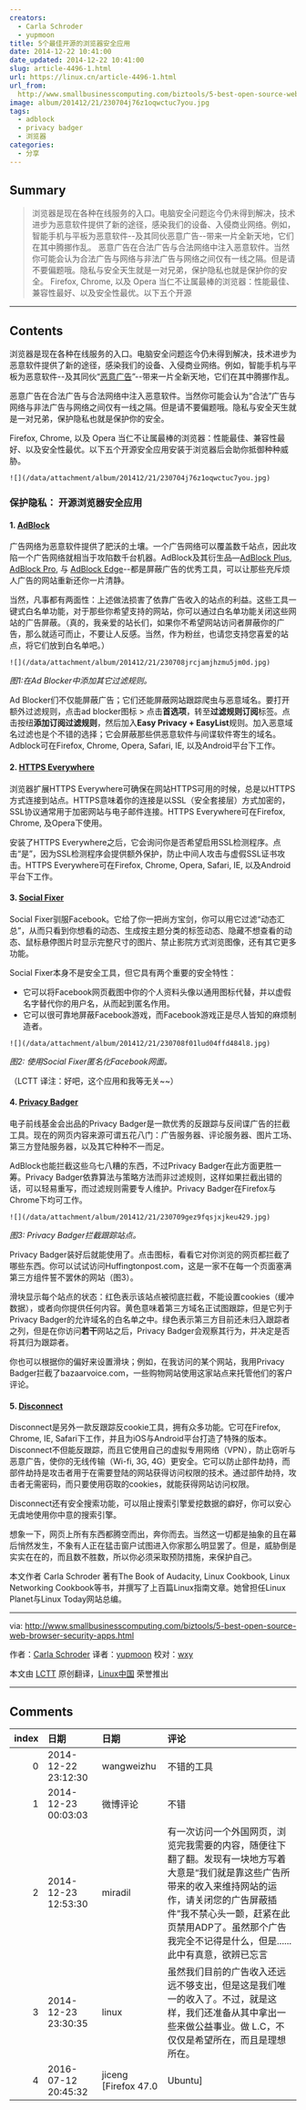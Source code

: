 ```yaml
---
creators:
  - Carla Schroder
  - yupmoon
title: 5个最佳开源的浏览器安全应用
date: 2014-12-22 10:41:00
date_updated: 2014-12-22 10:41:00
slug: article-4496-1.html
url: https://linux.cn/article-4496-1.html
url_from: 
  http://www.smallbusinesscomputing.com/biztools/5-best-open-source-web-browser-security-apps.html
image: album/201412/21/230704j76z1oqwctuc7you.jpg
tags:
  - adblock
  - privacy badger
  - 浏览器
categories:
  - 分享
---
```


## Summary

> 浏览器是现在各种在线服务的入口。电脑安全问题迄今仍未得到解决，技术进步为恶意软件提供了新的途径，感染我们的设备、入侵商业网络。例如，智能手机与平板为恶意软件--及其同伙恶意广告--带来一片全新天地，它们在其中腾挪作乱。 恶意广告在合法广告与合法网络中注入恶意软件。当然你可能会认为合法广告与网络与非法广告与网络之间仅有一线之隔。但是请不要偏题哦。隐私与安全天生就是一对兄弟，保护隐私也就是保护你的安全。 Firefox, Chrome, 以及 Opera 当仁不让属最棒的浏览器：性能最佳、兼容性最好、以及安全性最优。以下五个开源

***

<!-- more -->

## Contents

浏览器是现在各种在线服务的入口。电脑安全问题迄今仍未得到解决，技术进步为恶意软件提供了新的途径，感染我们的设备、入侵商业网络。例如，智能手机与平板为恶意软件--及其同伙“[恶意广告](http://www.webopedia.com/TERM/M/malvertising.html)”--带来一片全新天地，它们在其中腾挪作乱。

恶意广告在合法广告与合法网络中注入恶意软件。当然你可能会认为“合法”广告与网络与非法广告与网络之间仅有一线之隔。但是请不要偏题哦。隐私与安全天生就是一对兄弟，保护隐私也就是保护你的安全。

Firefox, Chrome, 以及 Opera 当仁不让属最棒的浏览器：性能最佳、兼容性最好、以及安全性最优。以下五个开源安全应用安装于浏览器后会助你抵御种种威胁。

`![](/data/attachment/album/201412/21/230704j76z1oqwctuc7you.jpg)`

### 保护隐私： 开源浏览器安全应用

#### 1. [AdBlock](https://getadblock.com/)

广告网络为恶意软件提供了肥沃的土壤。一个广告网络可以覆盖数千站点，因此攻陷一个广告网络就相当于攻陷数千台机器。AdBlock及其衍生品—[AdBlock Plus](https://getadblock.com/), [AdBlock Pro](https://chrome.google.com/webstore/detail/adblock-pro/ocifcklkibdehekfnmflempfgjhbedch?hl=en-US), 与 [AdBlock Edge](https://addons.mozilla.org/en-us/firefox/addon/adblock-edge/)--都是屏蔽广告的优秀工具，可以让那些充斥烦人广告的网站重新还你一片清静。

当然，凡事都有两面性：上述做法损害了依靠广告收入的站点的利益。这些工具一键式白名单功能，对于那些你希望支持的网站，你可以通过白名单功能关闭这些网站的广告屏蔽。（真的，我亲爱的站长们，如果你不希望网站访问者屏蔽你的广告，那么就适可而止，不要让人反感。当然，作为粉丝，也请您支持您喜爱的站点，将它们放到白名单吧。）

`![](/data/attachment/album/201412/21/230708jrcjamjhzmu5jm0d.jpg)`

*图1:在Ad Blocker中添加其它过滤规则。*

Ad Blocker们不仅能屏蔽广告；它们还能屏蔽网站跟踪爬虫与恶意域名。要打开额外过滤规则，点击ad blocker图标 > 点击**首选项**，转至**过滤规则订阅**标签。点击按纽**添加订阅过滤规则**，然后加入**Easy Privacy + EasyList**规则。加入恶意域名过滤也是个不错的选择；它会屏蔽那些供恶意软件与间谍软件寄生的域名。Adblock可在Firefox, Chrome, Opera, Safari, IE, 以及Android平台下工作。

#### 2. [HTTPS Everywhere](https://www.eff.org/Https-everywhere)

浏览器扩展HTTPS Everywhere可确保在网站HTTPS可用的时候，总是以HTTPS方式连接到站点。HTTPS意味着你的连接是以SSL（安全套接层）方式加密的，SSL协议通常用于加密网站与电子邮件连接。HTTPS Everywhere可在Firefox, Chrome, 及Opera下使用。

安装了HTTPS Everywhere之后，它会询问你是否希望启用SSL检测程序。点击“是”，因为SSL检测程序会提供额外保护，防止中间人攻击与虚假SSL证书攻击。HTTPS Everywhere可在Firefox, Chrome, Opera, Safari, IE, 以及Android平台下工作。

#### 3. [Social Fixer](http://socialfixer.com/)

Social Fixer驯服Facebook。它给了你一把尚方宝剑，你可以用它过滤“动态汇总”，从而只看到你想看的动态、生成按主题分类的标签动态、隐藏不想查看的动态、鼠标悬停图片时显示完整尺寸的图片、禁止影院方式浏览图像，还有其它更多功能。

Social Fixer本身不是安全工具，但它具有两个重要的安全特性：

* 它可以将Facebook网页截图中你的个人资料头像以通用图标代替，并以虚假名字替代你的用户名，从而起到匿名作用。
* 它可以很可靠地屏蔽Facebook游戏，而Facebook游戏正是尽人皆知的麻烦制造者。

`![](/data/attachment/album/201412/21/230708f01lud04ffd484l8.jpg)`

*图2: 使用Social Fixer匿名化Facebook网面。*

（LCTT 译注：好吧，这个应用和我等无关~~）

#### 4. [Privacy Badger](https://www.eff.org/privacybadger)

电子前线基金会出品的Privacy Badger是一款优秀的反跟踪与反间谍广告的拦截工具。现在的网页内容来源可谓五花八门：广告服务器、评论服务器、图片工场、第三方登陆服务器，以及其它种种不一而足。

AdBlock也能拦截这些乌七八糟的东西，不过Privacy Badger在此方面更胜一筹。Privacy Badger依靠算法与策略方法而非过滤规则，这样如果拦截出错的话，可以轻易重写，而过滤规则需要专人维护。Privacy Badger在Firefox与Chrome下均可工作。

`![](/data/attachment/album/201412/21/230709gez9fqsjxjkeu429.jpg)`

*图3: Privacy Badger拦截跟踪站点。*

Privacy Badger装好后就能使用了。点击图标，看看它对你浏览的网页都拦截了哪些东西。你可以试试访问Huffingtonpost.com，这是一家不在每一个页面塞满第三方组件誓不罢休的网站（图3）。

滑块显示每个站点的状态：红色表示该站点被彻底拦截，不能设置cookies（缓冲数据），或者向你提供任何内容。黄色意味着第三方域名正试图跟踪，但是它列于Privacy Badger的允许域名的白名单之中。绿色表示第三方目前还未归入跟踪者之列，但是在你访问**若干**网站之后，Privacy Badger会观察其行为，并决定是否将其归为跟踪者。

你也可以根据你的偏好来设置滑块；例如，在我访问的某个网站，我用Privacy Badger拦截了bazaarvoice.com，一些购物网站使用这家站点来托管他们的客户评论。

#### 5. [Disconnect](https://disconnect.me/)

Disconnect是另外一款反跟踪反cookie工具，拥有众多功能。它可在Firefox, Chrome, IE, Safari下工作，并且为iOS与Android平台打造了特殊的版本。Disconnect不但能反跟踪，而且它使用自己的虚拟专用网络（VPN），防止窃听与恶意广告，使你的无线传输（Wi-fi, 3G, 4G）更安全。它可以防止部件劫持，而部件劫持是攻击者用于在需要登陆的网站获得访问权限的技术。通过部件劫持，攻击者无需密码，而只要使用窃取的cookies，就能获得网站访问权限。

Disconnect还有安全搜索功能，可以阻止搜索引擎爱挖数据的癖好，你可以安心无虞地使用你中意的搜索引擎。

想象一下，网页上所有东西都腾空而出，奔你而去。当然这一切都是抽象的且在幕后悄然发生，不象有人正在猛击窗户试图进入你家那么明显罢了。但是，威胁倒是实实在在的，而且数不胜数，所以你必须采取预防措施，来保护自己。

本文作者 Carla Schroder 著有The Book of Audacity, Linux Cookbook, Linux Networking Cookbook等书，并撰写了上百篇Linux指南文章。她曾担任Linux Planet与Linux Today网站总编。

---

via: <http://www.smallbusinesscomputing.com/biztools/5-best-open-source-web-browser-security-apps.html>

作者：[Carla Schroder](http://www.smallbusinesscomputing.com/author/Carla-Schroder-6080.html) 译者：[yupmoon](https://github.com/yupmoon) 校对：[wxy](https://github.com/wxy)

本文由 [LCTT](https://github.com/LCTT/TranslateProject) 原创翻译，[Linux中国](https://linux.cn/) 荣誉推出

***

## Comments

|   index | 日期                | 日期                         | 评论                                                                                                                                                                                                                                                              |
|--------:|:--------------------|:-----------------------------|:------------------------------------------------------------------------------------------------------------------------------------------------------------------------------------------------------------------------------------------------------------------|
|       0 | 2014-12-22 23:12:30 | wangweizhu                   | 不错的工具                                                                                                                                                                                                                                                        |
|       1 | 2014-12-23 00:03:03 | 微博评论                     | 不错                                                                                                                                                                                                                                                              |
|       2 | 2014-12-23 12:53:30 | miradil                      | 有一次访问一个外国网页，浏览完我需要的内容，随便往下翻了翻。发现有一块地方写着大意是“我们就是靠这些广告所带来的收入来维持网站的运作，请关闭您的广告屏蔽插件”我不禁心头一颤，赶紧在此页禁用ADP了。虽然那个广告我完全不记得是什么，但是......此中有真意，欲辨已忘言 |
|       3 | 2014-12-23 23:30:35 | linux                        | 虽然我们目前的广告收入还远远不够支出，但是这是我们唯一的收入了。不过，就是这样，我们还准备从其中拿出一些来做公益事业。做 L.C，不仅仅是希望所在，而且是理想所在。                                                                                                  |
|       4 | 2016-07-12 20:45:32 | jiceng [Firefox 47.0|Ubuntu] | 感谢推荐                                                                                                                                                                                                                                                          |

